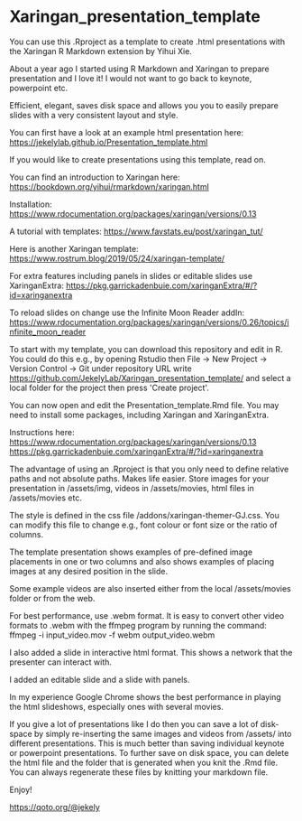 # Xaringan_presentation_template

You can use this .Rproject as a template to create .html presentations with the Xaringan R Markdown extension by Yihui Xie.

About a year ago I started using R Markdown and Xaringan to prepare presentation and I love it! I would not want to go back to keynote, powerpoint etc.

Efficient, elegant, saves disk space and allows you you to easily prepare slides with a very consistent layout and style.

You can first have a look at an example html presentation here:
https://jekelylab.github.io/Presentation_template.html


If you would like to create presentations using this template, read on.

You can find an introduction to Xaringan here:
https://bookdown.org/yihui/rmarkdown/xaringan.html

Installation:
https://www.rdocumentation.org/packages/xaringan/versions/0.13

A tutorial with templates:
https://www.favstats.eu/post/xaringan_tut/

Here is another Xaringan template:
https://www.rostrum.blog/2019/05/24/xaringan-template/

For extra features including panels in slides or editable slides use XaringanExtra: 
https://pkg.garrickadenbuie.com/xaringanExtra/#/?id=xaringanextra

To reload slides on change use the Infinite Moon Reader addIn: https://www.rdocumentation.org/packages/xaringan/versions/0.26/topics/infinite_moon_reader


To start with my template, you can download this repository and edit in R. You could do this e.g., by opening Rstudio then File -> New Project -> Version Control -> Git 
under repository URL write https://github.com/JekelyLab/Xaringan_presentation_template/ and select a local folder for the project then press 'Create project'.

You can now open and edit the Presentation_template.Rmd file. You may need to install some packages, including Xaringan and XaringanExtra. 

Instructions here:
https://www.rdocumentation.org/packages/xaringan/versions/0.13
https://pkg.garrickadenbuie.com/xaringanExtra/#/?id=xaringanextra

The advantage of using an .Rproject is that you only need to define relative paths and not absolute paths. Makes life easier.
Store images for your presentation in /assets/img, videos in /assets/movies, html files in /assets/movies etc.

The style is defined in the css file /addons/xaringan-themer-GJ.css.
You can modify this file to change e.g., font colour or font size or the ratio of columns.

The template presentation shows examples of pre-defined image placements in one or two columns and also shows examples of placing images at any desired position in the slide.

Some example videos are also inserted either from the local /assets/movies folder or from the web.

For best performance, use .webm format. It is easy to convert other video formats to .webm with the ffmpeg program by running the command:
ffmpeg -i input_video.mov -f webm output_video.webm

I also added a slide in interactive html format. This shows a network that the presenter can interact with.

I added an editable slide and a slide with panels.

In my experience Google Chrome shows the best performance in playing the html slideshows, especially ones with several movies.

If you give a lot of presentations like I do then you can save a lot of disk-space by simply re-inserting the same images and videos from /assets/ into different presentations.
This is much better than saving individual keynote or powerpoint presentations.
To further save on disk space, you can delete the html file and the folder that is generated when you knit the .Rmd file. You can always regenerate these files by knitting your markdown file.

Enjoy!

https://qoto.org/@jekely

